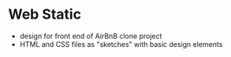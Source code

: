 # Web Static
- design for front end of AirBnB clone project
- HTML and CSS files as "sketches" with basic design elements
